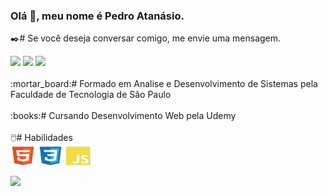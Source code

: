 ### Olá 👋, meu nome é Pedro Atanásio.
✒️# Se você deseja conversar comigo, me envie uma mensagem.
<div> 
 <a href="https://www.facebook.com/pedro.mello.50596" target="_blank"><img src="https://img.shields.io/badge/Messenger-00B2FF?style=for-the-badge&logo=messenger&logoColor=white" target="_blank"></a> 
  <a href = "mailto:pedro.meloctr@gmail.com"><img src="https://img.shields.io/badge/Gmail-D14836?style=for-the-badge&logo=gmail&logoColor=white" target="_blank"></a>
  <a href="https://www.linkedin.com/in/pedro-atanasio-de-melo-neto-72844920b/" target="_blank"><img src="https://img.shields.io/badge/-LinkedIn-%230077B5?style=for-the-badge&logo=linkedin&logoColor=white" target="_blank"></a>  
</div><br>
:mortar_board:# Formado em Analise e Desenvolvimento de Sistemas pela Faculdade de Tecnologia de São Paulo<br><br>
:books:# Cursando Desenvolvimento Web pela Udemy<br><br>
🖱️# Habilidades
<div style="display: inline_block">
  <img align="center" alt="Pedro-HTML" height="30" width="40" src="https://raw.githubusercontent.com/devicons/devicon/master/icons/html5/html5-original.svg">
  <img align="center" alt="Pedro-CSS" height="30" width="40" src="https://raw.githubusercontent.com/devicons/devicon/master/icons/css3/css3-original.svg">
  <img align="center" alt="Pedro-Js" height="30" width="40" src="https://raw.githubusercontent.com/devicons/devicon/master/icons/javascript/javascript-plain.svg">   
</div><br>
 <img height="180em" src="https://github-readme-stats.vercel.app/api/top-langs/?username=pedroCtr&layout=compact&langs_count=7&theme=lightcolorblind"/>
